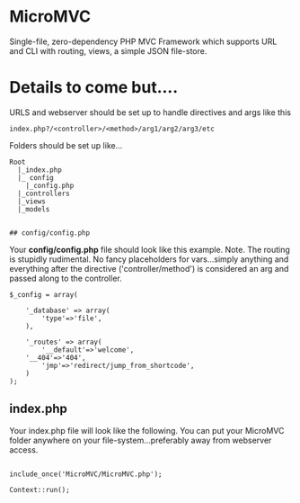 # MicroMVC
Single-file, zero-dependency PHP MVC Framework which supports URL and CLI with routing, views, a simple JSON file-store.

# Details to come but....

URLS and webserver should be set up to handle directives and args like this 

```
index.php?/<controller>/<method>/arg1/arg2/arg3/etc
```

Folders should be set up like...
```
Root
  |_index.php
  |_ config
    |_config.php
  |_controllers
  |_views
  |_models
  
  
## config/config.php  
```
Your **config/config.php** file should look like this example. Note. The routing is stupidly rudimental. No fancy placeholders for vars...simply anything and everything after the directive ('controller/method') is considered an arg and passed along to the controller.  
```
$_config = array(
	
	'_database' => array(
		'type'=>'file',
	),

	'_routes' => array(
		'__default'=>'welcome',
    '__404'=>'404',
		'jmp'=>'redirect/jump_from_shortcode',
	)
);
```


## index.php

Your index.php file will look like the following. You can put your MicroMVC folder anywhere on your file-system...preferably away from webserver access.

```

include_once('MicroMVC/MicroMVC.php');

Context::run();

```


